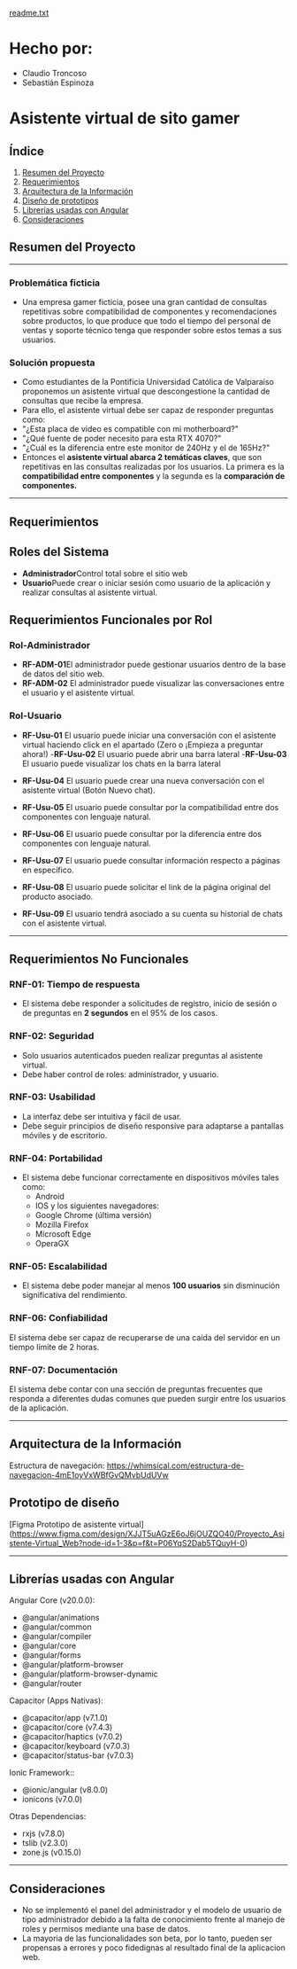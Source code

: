 [readme.txt](https://github.com/user-attachments/files/22585933/readme.txt)
# Hecho por:
- Claudio Troncoso
- Sebastián Espinoza
# Asistente virtual de sito gamer

##  Índice
1. [Resumen del Proyecto](#resumen-del-proyecto)
2. [Requerimientos](#requerimientos)
3. [Arquitectura de la Información](#arquitectura-de-la-información)
3. [Diseño de prototipos](#prototipo-de-diseño)
4. [Librerías usadas con Angular](#Librerías-usadas-con-Angular)
5. [Consideraciones](#Consideraciones)

## Resumen del Proyecto

- - -

### Problemática ficticia 
- Una empresa gamer ficticia, posee una gran cantidad de consultas repetitivas sobre compatibilidad de componentes y recomendaciones sobre productos, lo que produce que todo el tiempo del personal de ventas y soporte técnico tenga que responder sobre estos temas a sus usuarios.
### Solución propuesta
- Como estudiantes de la Pontificia Universidad Católica de Valparaíso proponemos un asistente virtual que descongestione la cantidad de consultas que recibe la empresa. 
- Para ello, el asistente virtual debe ser capaz de responder preguntas como:
-  "¿Esta placa de video es compatible con mi motherboard?"
- "¿Qué fuente de poder necesito para esta RTX 4070?"
- "¿Cuál es la diferencia entre este monitor de 240Hz y el de 165Hz?"
- Entonces el **asistente virtual abarca 2 temáticas claves**, que son repetitivas en las consultas realizadas por los usuarios. La primera es la **compatibilidad entre componentes** y la segunda es la **comparación de componentes.**

- - -

## Requerimientos

## Roles del Sistema
- **Administrador**Control total sobre el sitio web
- **Usuario**Puede crear o iniciar sesión como usuario de la aplicación y realizar consultas al asistente virtual.

## Requerimientos Funcionales por Rol


### Rol-Administrador

- **RF-ADM-01**El administrador puede gestionar usuarios dentro de la base de datos del sitio web.
- **RF-ADM-02** El administrador puede visualizar las conversaciones entre el usuario y el asistente virtual.


### Rol-Usuario

- **RF-Usu-01** El usuario puede iniciar una conversación con el asistente virtual haciendo click en el apartado (Zero o ¡Empieza a preguntar ahora!) 
-**RF-Usu-02** El usuario puede abrir una barra lateral
-**RF-Usu-03** El usuario puede visualizar los chats en la barra lateral
- **RF-Usu-04** El usuario puede crear una nueva conversación con el asistente virtual (Botón Nuevo chat).
- **RF-Usu-05** El usuario puede consultar por la compatibilidad entre dos componentes con lenguaje natural.
- **RF-Usu-06** El usuario puede consultar por la diferencia entre dos componentes con lenguaje natural. 

- **RF-Usu-07** El usuario puede consultar información respecto a páginas en específico.
- **RF-Usu-08** El usuario puede solicitar el link de la página original del producto asociado.
- **RF-Usu-09** El usuario tendrá asociado a su cuenta su historial de chats con el asistente virtual.

- - -

## Requerimientos No Funcionales

### RNF-01: Tiempo de respuesta
- El sistema debe responder a solicitudes de registro, inicio de sesión o de preguntas en **2 segundos** en el 95% de los casos.

### RNF-02: Seguridad
- Solo usuarios autenticados pueden realizar preguntas al asistente virtual.
- Debe haber control de roles: administrador, y usuario.

### RNF-03: Usabilidad
- La interfaz debe ser intuitiva y fácil de usar.
- Debe seguir principios de diseño responsive para adaptarse a pantallas móviles y de escritorio.

### RNF-04: Portabilidad
- El sistema debe funcionar correctamente en dispositivos móviles tales como:
  - Android
  - IOS
y los siguientes navegadores:
  - Google Chrome (última versión)
  - Mozilla Firefox
  - Microsoft Edge
  - OperaGX

### RNF-05: Escalabilidad
- El sistema debe poder manejar al menos **100 usuarios** sin disminución significativa del rendimiento.  

### RNF-06: Confiabilidad
El sistema debe ser capaz de recuperarse de una caída del servidor en un tiempo límite de 2 horas.

### RNF-07: Documentación
El sistema debe contar con una sección de preguntas frecuentes que responda a diferentes dudas comunes que pueden surgir entre los usuarios de la aplicación.

- - -

## Arquitectura de la Información
Estructura de navegación: https://whimsical.com/estructura-de-navegacion-4mE1oyVxWBfGvQMvbUdUVw

## Prototipo de diseño
[Figma Prototipo de asistente virtual]  (https://www.figma.com/design/XJJT5uAGzE6oJ6jOUZQO40/Proyecto_Asistente-Virtual_Web?node-id=1-3&p=f&t=P06YqS2Dab5TQuyH-0)

- - -

## Librerías usadas con Angular

Angular Core (v20.0.0): 
 - @angular/animations
 - @angular/common
 - @angular/compiler
 - @angular/core
 - @angular/forms
 - @angular/platform-browser
 - @angular/platform-browser-dynamic
 - @angular/router

Capacitor (Apps Nativas):
 - @capacitor/app (v7.1.0)
 - @capacitor/core (v7.4.3)
 - @capacitor/haptics (v7.0.2)
 - @capacitor/keyboard (v7.0.3)
 - @capacitor/status-bar (v7.0.3)

Ionic Framework::
 - @ionic/angular (v8.0.0)
 - ionicons (v7.0.0)

Otras Dependencias:
 - rxjs (v7.8.0)
 - tslib (v2.3.0)
 - zone.js (v0.15.0)

- - -

## Consideraciones 
- No se implementó el panel del administrador y el modelo de usuario de tipo administrador debido a la falta de conocimiento frente al manejo de roles y permisos mediante una base de datos.
- La mayoria de las funcionalidades son beta, por lo tanto, pueden ser propensas a errores y poco fidedignas al resultado final de la aplicacion web.
